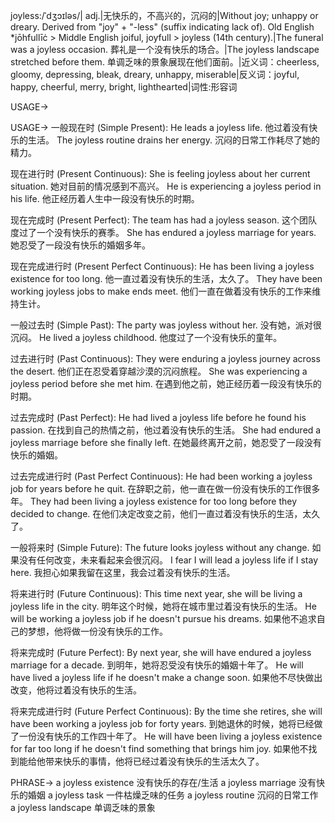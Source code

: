 joyless:/ˈdʒɔɪləs/| adj.|无快乐的，不高兴的，沉闷的|Without joy; unhappy or dreary.  Derived from "joy" + "-less" (suffix indicating lack of). Old English *jōhfullīċ > Middle English joiful, joyfull > joyless (14th century).|The funeral was a joyless occasion. 葬礼是一个没有快乐的场合。|The joyless landscape stretched before them.  单调乏味的景象展现在他们面前。|近义词：cheerless, gloomy, depressing, bleak, dreary, unhappy, miserable|反义词：joyful, happy, cheerful, merry, bright, lighthearted|词性:形容词


USAGE->

USAGE->
一般现在时 (Simple Present):
He leads a joyless life. 他过着没有快乐的生活。
The joyless routine drains her energy.  沉闷的日常工作耗尽了她的精力。

现在进行时 (Present Continuous):
She is feeling joyless about her current situation.  她对目前的情况感到不高兴。
He is experiencing a joyless period in his life. 他正经历着人生中一段没有快乐的时期。

现在完成时 (Present Perfect):
The team has had a joyless season.  这个团队度过了一个没有快乐的赛季。
She has endured a joyless marriage for years. 她忍受了一段没有快乐的婚姻多年。

现在完成进行时 (Present Perfect Continuous):
He has been living a joyless existence for too long. 他一直过着没有快乐的生活，太久了。
They have been working joyless jobs to make ends meet.  他们一直在做着没有快乐的工作来维持生计。

一般过去时 (Simple Past):
The party was joyless without her.  没有她，派对很沉闷。
He lived a joyless childhood. 他度过了一个没有快乐的童年。

过去进行时 (Past Continuous):
They were enduring a joyless journey across the desert.  他们正在忍受着穿越沙漠的沉闷旅程。
She was experiencing a joyless period before she met him. 在遇到他之前，她正经历着一段没有快乐的时期。

过去完成时 (Past Perfect):
He had lived a joyless life before he found his passion. 在找到自己的热情之前，他过着没有快乐的生活。
She had endured a joyless marriage before she finally left.  在她最终离开之前，她忍受了一段没有快乐的婚姻。

过去完成进行时 (Past Perfect Continuous):
He had been working a joyless job for years before he quit.  在辞职之前，他一直在做一份没有快乐的工作很多年。
They had been living a joyless existence for too long before they decided to change.  在他们决定改变之前，他们一直过着没有快乐的生活，太久了。

一般将来时 (Simple Future):
The future looks joyless without any change. 如果没有任何改变，未来看起来会很沉闷。
I fear I will lead a joyless life if I stay here. 我担心如果我留在这里，我会过着没有快乐的生活。

将来进行时 (Future Continuous):
This time next year, she will be living a joyless life in the city. 明年这个时候，她将在城市里过着没有快乐的生活。
He will be working a joyless job if he doesn't pursue his dreams. 如果他不追求自己的梦想，他将做一份没有快乐的工作。


将来完成时 (Future Perfect):
By next year, she will have endured a joyless marriage for a decade. 到明年，她将忍受没有快乐的婚姻十年了。
He will have lived a joyless life if he doesn't make a change soon. 如果他不尽快做出改变，他将过着没有快乐的生活。

将来完成进行时 (Future Perfect Continuous):
By the time she retires, she will have been working a joyless job for forty years. 到她退休的时候，她将已经做了一份没有快乐的工作四十年了。
He will have been living a joyless existence for far too long if he doesn't find something that brings him joy. 如果他不找到能给他带来快乐的事情，他将已经过着没有快乐的生活太久了。


PHRASE->
a joyless existence  没有快乐的存在/生活
a joyless marriage  没有快乐的婚姻
a joyless task  一件枯燥乏味的任务
a joyless routine  沉闷的日常工作
a joyless landscape  单调乏味的景象
